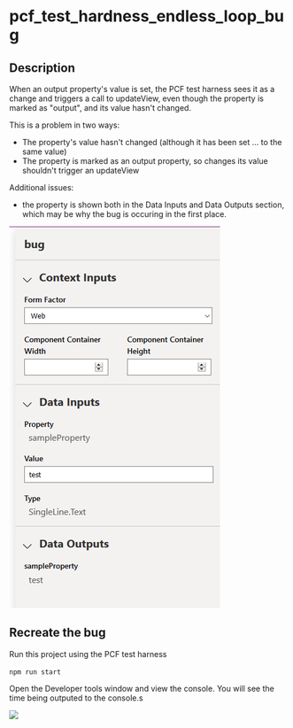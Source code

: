 # pcf_test_hardness_endless_loop_bug

## Description

When an output property's value is set, the PCF test harness sees it as a change and triggers a call to updateView, even though the property is marked as "output", and its value hasn't changed.

This is a problem in two ways:

- The property's value hasn't changed (although it has been set ... to the same value)
- The property is marked as an output property, so changes its value shouldn't trigger an updateView

Additional issues:

- the property is shown both in the Data Inputs and Data Outputs section, which may be why the bug is occuring in the first place.

![](screen_shot.png)

## Recreate the bug

Run this project using the PCF test harness

```npm run start```

Open the Developer tools window and view the console. You will see the time being outputed to the console.s

![](console_log.png)